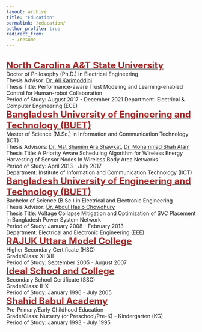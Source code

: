 ```yaml
---
layout: archive
title: "Education"
permalink: /education/
author_profile: true
redirect_from:
  - /resume
---
```

<br/>
    <span style="color:black; font-size:17px"><b><a href="https://ncat.edu/" target="_blank"><font color="brown" size="5">North Carolina A&T State University</font></a></b></span><br/>
    Doctor of Philosophy (Ph.D.) in Electrical Engineering<br/>
    Thesis Advisor: <a href="https://www.ncat.edu/employee-bio.php?directoryID=404285129" target="_blank">Dr. Ali Karimoddini</a> <br/>
    Thesis Title: Performance-aware Trust Modeling and Learning-enabled Control for Human-robot Collaboration <br/>
    Period of Study: August 2017 - December 2021  
    Department: Electrical & Computer Engineering (ECE)   
    
<br/>
    <span style="color:black; font-size:17px"><b><a href="https://www.buet.ac.bd/web/#/" target="_blank"><font color="brown" size="5">Bangladesh University of Engineering and Technology (BUET)</font></a></b></span><br/>
    Master of Science (M.Sc.) in Information and Communication Technology (ICT)<br/>
    Thesis Advisors: <a href="https://www.linkedin.com/in/mst-shamim-ara-shawkat-434b11150/" target="_blank">Dr. Mst Shamim Ara Shawkat</a>,
        <a href="https://www.linkedin.com/in/mohammad-shah-alam-2a2406150/" target="_blank">Dr. Mohammad Shah Alam</a> <br/>
    Thesis Title: A Priority Aware Scheduling Algorithm for Wireless Energy Harvesting of Sensor Nodes In Wireless Body Area Networks<br/>
    Period of Study: April 2013 - July 2017 <br/>
    Department: Institute of Information and Communication Technology (IICT)  
    
<br/>
    <span style="color:black; font-size:17px"><b><a href="https://www.buet.ac.bd/web/#/" target="_blank"><font color="brown" size="5">Bangladesh University of Engineering and Technology (BUET)</font></a></b></span><br/>
    Bachelor of Science (B.Sc.) in Electrical and Electronic Engineering<br/>
    Thesis Advisor: <a href="https://eee.buet.ac.bd/people/faculty/dahc" target="_blank">Dr. Abdul Hasib Chowdhury</a> <br/>
    Thesis Title: Voltage Collapse Mitigation and Optimization of SVC Placement in Bangladesh Power System Network<br/>
    Period of Study: January 2008 - February 2013 <br/>
    Department: Electrical and Electronic Engineering (EEE)  
    
<br/>
    <span style="color:black; font-size:17px"><b><a href="https://www.rajukcollege.edu.bd/" target="_blank"><font color="brown" size="5">RAJUK Uttara Model College</font></a></b></span><br/>
    Higher Secondary Certificate (HSC)<br/>
    Grade/Class: XI-XII <br/>
    Period of Study: September 2005 - August 2007      
    
<br/>
    <span style="color:black; font-size:17px"><b><a href="https://iscm.edu.bd/" target="_blank"><font color="brown" size="5">Ideal School and College</font></a></b></span><br/>
    Secondary School Certificate (SSC) <br/>
    Grade/Class: II-X <br/>
    Period of Study: January 1996 - July 2005  
    
<br/>
    <span style="color:black; font-size:17px"><b><a href="https://www.schoolandcollegelistings.com/BD/Dhaka/153402241186201/Shahid-Babul-Academy" target="_blank"><font color="brown" size="5">Shahid Babul Academy</font></a></b></span><br/>
    Pre-Primary/Early Childhood Education <br/>
    Grade/Class: Nursery (or Preschool/Pre-K) - Kindergarten (KG) <br/>
    Period of Study: January 1993 - July 1995 
<!-- You can download my [cv](../files/cv_wasi_ahmad.pdf) or [resume](../files/resume_wasi_ahmad.pdf).-->
    
    
